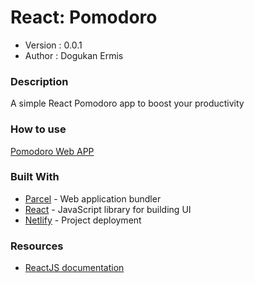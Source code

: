 # React: Pomodoro

-   Version : 0.0.1
-   Author : Dogukan Ermis

### Description

A simple React Pomodoro app to boost your productivity

### How to use

[Pomodoro Web APP](https://frosty-darwin-726734.netlify.com/)

### Built With

-   [Parcel](https://en.parceljs.org/) - Web application bundler
-   [React](https://reactjs.org/) - JavaScript library for building UI
-   [Netlify](https://www.netlify.com/) - Project deployment

### Resources

-   [ReactJS documentation](https://reactjs.org/docs/getting-started.html)
